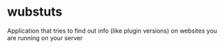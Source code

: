 # wubstuts
Application that tries to find out info (like plugin versions) on websites you are running on your server
